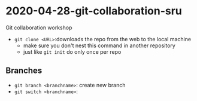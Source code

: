 # 2020-04-28-git-collaboration-sru
Git collaboration workshop

- `git clone <URL>`:downloads the repo from the web to the local machine
   - make sure you don't nest this command in another repository
   - just like `git init` do only once per repo

## Branches
- `git branch <branchname>`: create new branch
- `git switch <branchname>`:

